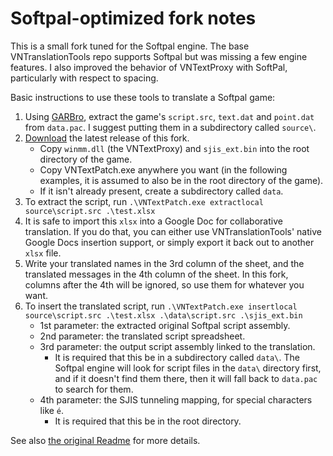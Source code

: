 # Softpal-optimized fork notes

This is a small fork tuned for the Softpal engine.  The base VNTranslationTools repo supports Softpal but was missing a few engine features.
I also improved the behavior of VNTextProxy with SoftPal, particularly with respect to spacing.

Basic instructions to use these tools to translate a Softpal game:
1. Using [GARBro](https://github.com/morkt/GARbro), extract the game's `script.src`, `text.dat` and `point.dat` from `data.pac`.  I suggest putting them in a subdirectory called `source\`.
2. [Download](https://github.com/alexelias/VNTranslationTools_Softpal/releases) the latest release of this fork.
   * Copy `winmm.dll` (the VNTextProxy) and `sjis_ext.bin` into the root directory of the game.
   * Copy VNTextPatch.exe anywhere you want (in the following examples, it is assumed to also be in the root directory of the game).
   * If it isn't already present, create a subdirectory called `data`.
3. To extract the script, run `.\VNTextPatch.exe extractlocal source\script.src .\test.xlsx`
4. It is safe to import this `xlsx` into a Google Doc for collaborative translation. If you do that, you can either use VNTranslationTools' native Google Docs insertion support, or simply export
it back out to another `xlsx` file.
5. Write your translated names in the 3rd column of the sheet, and the translated messages in the 4th column of the sheet. In this fork, columns after the 4th will be ignored, so use them
for whatever you want.
6. To insert the translated script, run `.\VNTextPatch.exe insertlocal source\script.src .\test.xlsx .\data\script.src .\sjis_ext.bin`
   * 1st parameter: the extracted original Softpal script assembly.
   * 2nd parameter: the translated script spreadsheet.
   * 3rd parameter: the output script assembly linked to the translation.
       * It is required that this be in a subdirectory called `data\`.  The Softpal engine will look for script files in the `data\` directory first, and if it doesn't find them there, then it will fall back to `data.pac` to search for them.
   * 4th parameter: the SJIS tunneling mapping, for special characters like `é`.
       * It is required that this be in the root directory.

See also [the original Readme](https://github.com/arcusmaximus/VNTranslationTools) for more details.

